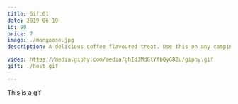 ```yaml
---
title: Gif.01
date: 2019-06-19
id: 90
price: 7
image: ./mongoose.jpg
description: A delicious coffee flavoured treat. Use this on any camping occasion for maximum warmth. Ideal in temperatures below freezing. Do not use next to a campfire or around stoves.

video: https://media.giphy.com/media/ghIdJMdGlYfbQyGRZu/giphy.gif
gift: ./host.gif

---
```


This is a gif